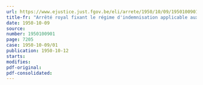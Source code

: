 ```yaml
---
url: https://www.ejustice.just.fgov.be/eli/arrete/1950/10/09/1950100901/justel
title-fr: "Arrêté royal fixant le régime d'indemnisation applicable aux militaires et aux personnes assimilées aux militaires, en service aux forces belges d'occupation ou accomplissant des missions en territoires occupés (abrogé par AR 01-03-1977, art. 20)"
date: 1950-10-09
source:
number: 1950100901
page: 7205
case: 1950-10-09/01
publication: 1950-10-12
starts:
modifies:
pdf-original:
pdf-consolidated:
---
```


